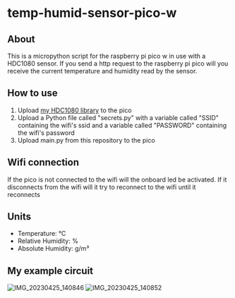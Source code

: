 # temp-humid-sensor-pico-w

## About

This is a micropython script for the raspberry pi pico w in use with a HDC1080 sensor. If you send a http request to the raspberry pi pico will you receive the current temperature and humidity read by the sensor.

## How to use

1. Upload [my HDC1080 library](https://github.com/SturmEnte/hdc1080-raspberry-pi-pico) to the pico
2. Upload a Python file called "secrets.py" with a variable called "SSID" containing the wifi's ssid and a variable called "PASSWORD" containing the wifi's password
3. Upload main.py from this repository to the pico

## Wifi connection

If the pico is not connected to the wifi will the onboard led be activated. If it disconnects from the wifi will it try to reconnect to the wifi until it reconnects

## Units

- Temperature: °C
- Relative Humidity: %
- Absolute Humidity: g/m³

## My example circuit

![IMG_20230425_140846](https://user-images.githubusercontent.com/55847228/234283987-8146d318-3150-4072-add4-3c604de445e0.jpg)
![IMG_20230425_140852](https://user-images.githubusercontent.com/55847228/234284000-e7260b63-16d1-4535-ab2d-9bbd1362220c.jpg)
